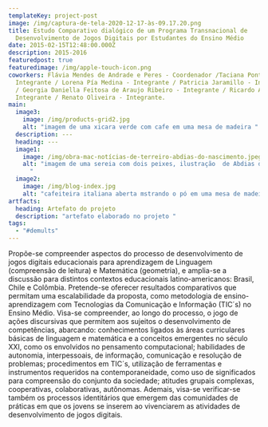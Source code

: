 ```yaml
---
templateKey: project-post
image: /img/captura-de-tela-2020-12-17-às-09.17.20.png
title: Estudo Comparativo dialógico de um Programa Transnacional de
  Desenvolvimento de Jogos Digitais por Estudantes do Ensino Médio
date: 2015-02-15T12:48:00.000Z
description: 2015-2016
featuredpost: true
featuredimage: /img/apple-touch-icon.png
coworkers: Flávia Mendes de Andrade e Peres - Coordenador /Taciana Pontual -
  Integrante / Lorena Pía Medina - Integrante / Patricia Jaramillo - Integrante
  / Georgia Daniella Feitosa de Araujo Ribeiro - Integrante / Ricardo Alves -
  Integrante / Renato Oliveira - Integrante.
main:
  image3:
    image: /img/products-grid2.jpg
    alt: "imagem de uma xicara verde com cafe em uma mesa de madeira "
  description: ---
  heading: ---
  image1:
    image: /img/obra-mac-notícias-de-terreiro-abdias-do-nascimento.jpeg
    alt: "imagem de uma sereia com dois peixes, ilustração  de Abdias do nascimento
      "
  image2:
    image: /img/blog-index.jpg
    alt: "cafeiteira italiana aberta mstrando o pó em uma mesa de madeira "
artfacts:
  heading: Artefato do projeto
  description: "artefato elaborado no projeto "
tags:
  - "#demults"
---
```

Propõe-se compreender aspectos do processo de desenvolvimento de jogos digitais educacionais para aprendizagem de Linguagem (compreensão de leitura) e Matemática (geometria), e amplia-se a discussão para distintos contextos educacionais latino-americanos: Brasil, Chile e Colômbia. Pretende-se oferecer resultados comparativos que permitam uma escalabilidade da proposta, como metodologia de ensino-aprendizagem com Tecnologias da Comunicação e Informação (TIC´s) no Ensino Médio. Visa-se compreender, ao longo do processo, o jogo de ações discursivas que permitem aos sujeitos o desenvolvimento de competências, abarcando: conhecimentos ligados às áreas curriculares básicas de linguagem e matemática e a conceitos emergentes no século XXI, como os envolvidos no pensamento computacional; habilidades de autonomia, interpessoais, de informação, comunicação e resolução de problemas; procedimentos em TIC´s, utilização de ferramentas e instrumentos requeridos na contemporaneidade, como uso de significados para compreensão do conjunto da sociedade; atitudes grupais complexas, cooperativas, colaborativas, autônomas. Ademais, visa-se verificar-se também os processos identitários que emergem das comunidades de práticas em que os jovens se inserem ao vivenciarem as atividades de desenvolvimento de jogos digitais.